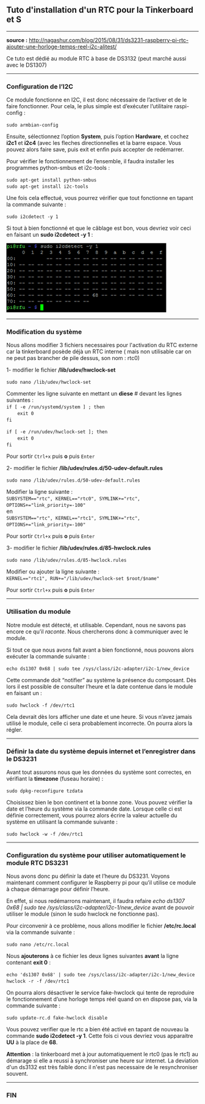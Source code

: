 ## Tuto d'installation d'un RTC pour la Tinkerboard et S
---

__source :__ http://nagashur.com/blog/2015/08/31/ds3231-raspberry-pi-rtc-ajouter-une-horloge-temps-reel-i2c-alitest/

Ce tuto est dédié au module RTC à base de DS3132 (peut marché aussi avec le DS1307)

---
### Configuration de l’I2C

Ce module fonctionne en I2C, il est donc nécessaire de l’activer et de le faire fonctionner. Pour cela, le plus simple est d’exécuter l’utilitaire raspi-config :
	
`sudo armbian-config`

Ensuite, sélectionnez l’option **System**, puis l’option **Hardware**, et cochez **i2c1** et **i2c4** (avec les fleches directionnelles et la barre espace. Vous pouvez alors faire save, puis exit et enfin puis accepter de redémarrer.        

Pour vérifier le fonctionnement de l’ensemble, il faudra installer les programmes python-smbus et i2c-tools :

`sudo apt-get install python-smbus`   
`sudo apt-get install i2c-tools`   

Une fois cela effectué, vous pourrez vérifier que tout fonctionne en tapant la commande suivante :
	
`sudo i2cdetect -y 1`

Si tout à bien fonctionné et que le câblage est bon, vous devriez voir ceci en faisant un **sudo i2cdetect -y 1** :

![Resultat](https://github.com/Patrick-81/NAFABox/raw/master/ConfigTinker/rtc_rpi.png)

---
### Modification du système 

Nous allons modifier 3 fichiers necessaires pour l'activation du RTC externe car la tinkerboard posède déjà un RTC interne ( mais non utilisable car on ne peut pas brancher de pile dessus, son nom : rtc0)

1- modifier le fichier **/lib/udev/hwclock-set**

`sudo nano /lib/udev/hwclock-set`

Commenter les ligne suivante en mettant un **diese** # devant les lignes suivantes :   
`if [ -e /run/systemd/system ] ; then`  
`    exit 0`  
`fi`  

`if [ -e /run/udev/hwclock-set ]; then`  
`    exit 0`  
`fi`  

Pour sortir `Ctrl+x` puis **o** puis `Enter`


2- modifier le fichier **/lib/udev/rules.d/50-udev-default.rules**

`sudo nano /lib/udev/rules.d/50-udev-default.rules`  

Modifier la ligne suivante :   
`SUBSYSTEM=="rtc", KERNEL=="rtc0", SYMLINK+="rtc", OPTIONS+="link_priority=-100"`  
en  
`SUBSYSTEM=="rtc", KERNEL=="rtc1", SYMLINK+="rtc", OPTIONS+="link_priority=-100"`    

Pour sortir `Ctrl+x` puis **o** puis `Enter`

3- modifier le fichier **/lib/udev/rules.d/85-hwclock.rules**

`sudo nano /lib/udev/rules.d/85-hwclock.rules`  

Modifier ou ajouter la ligne suivante :   
`KERNEL=="rtc1", RUN+="/lib/udev/hwclock-set $root/$name"`     

Pour sortir `Ctrl+x` puis **o** puis `Enter`


---
### Utilisation du module

Notre module est détecté, et utilisable. Cependant, nous ne savons pas encore ce qu’il *raconte*. Nous chercherons donc à communiquer avec le module.

Si tout ce que nous avons fait avant a bien fonctionné, nous pouvons alors exécuter la commande suivante :
	
`echo ds1307 0x68 | sudo tee /sys/class/i2c-adapter/i2c-1/new_device`

Cette commande doit “notifier” au système la présence du composant. Dès lors il est possible de consulter l’heure et la date contenue dans le module en faisant un :

`sudo hwclock -f /dev/rtc1`

Cela devrait dès lors afficher une date et une heure. Si vous n’avez jamais utilisé le module, celle ci sera probablement incorrecte. On pourra alors la régler.

---
### Définir la date du système depuis internet et l’enregistrer dans le DS3231

Avant tout assurons nous que les données du système sont correctes, en vérifiant la **timezone** (fuseau horaire) :

`sudo dpkg-reconfigure tzdata`

Choisissez bien le bon continent et la bonne zone. Vous pouvez vérifier la date et l’heure du système via la commande  date. Lorsque celle ci est définie correctement, vous pourrez alors écrire la valeur actuelle du système en utilisant la commande suivante :

`sudo hwclock -w -f /dev/rtc1`

---
### Configuration du système pour utiliser automatiquement le module RTC DS3231

Nous avons donc pu définir la date et l’heure du DS3231. Voyons maintenant comment configurer le Raspberry pi pour qu’il utilise ce module à chaque démarrage pour définir l’heure.

En effet, si nous redémarrons maintenant, il faudra refaire *echo ds1307 0x68 | sudo tee /sys/class/i2c-adapter/i2c-1/new_device* avant de pouvoir utiliser le module (sinon le sudo hwclock ne fonctionne pas).

Pour circonvenir à ce problème, nous allons modifier le fichier **/etc/rc.local** via la commande suivante :

`sudo nano /etc/rc.local`

Nous **ajouterons** à ce fichier les deux lignes suivantes **avant** la ligne contenant **exit 0** :

`echo 'ds1307 0x68' | sudo tee /sys/class/i2c-adapter/i2c-1/new_device`  
`hwclock -r -f /dev/rtc1`   

On pourra alors désactiver le service fake-hwclock qui tente de reproduire le fonctionnement d’une horloge temps réel quand on en dispose pas, via la commande suivante :
	
`sudo update-rc.d fake-hwclock disable`

Vous pouvez verifier que le rtc a bien été activé en tapant de nouveau la commande **sudo i2cdetect -y 1**. Cette fois ci vous devriez vous apparaitre **UU** à la place de **68**. 

**Attention** : la tinkerboard met à jour automatiquement le rtc0 (pas le rtc1) au démarage si elle a reussi à synchroniser une heure sur internet. La deviation d'un ds3132 est très faible donc il n'est pas necessaire de le resynchroniser souvent.

---
### FIN


